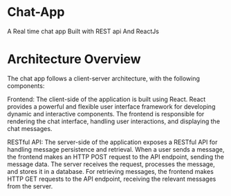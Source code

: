 # Chat-App
A Real time chat app Built with REST api And ReactJs

# Architecture Overview
The chat app follows a client-server architecture, with the following components:

Frontend: The client-side of the application is built using React. React provides a powerful and flexible user interface framework for developing dynamic and interactive components. The frontend is responsible for rendering the chat interface, handling user interactions, and displaying the chat messages.

RESTful API: The server-side of the application exposes a RESTful API for handling message persistence and retrieval. When a user sends a message, the frontend makes an HTTP POST request to the API endpoint, sending the message data. The server receives the request, processes the message, and stores it in a database. For retrieving messages, the frontend makes HTTP GET requests to the API endpoint, receiving the relevant messages from the server.
